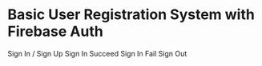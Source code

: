 #  Basic User Registration System with Firebase Auth


Sign In / Sign Up
Sign In Succeed
Sign In Fail
Sign Out 


